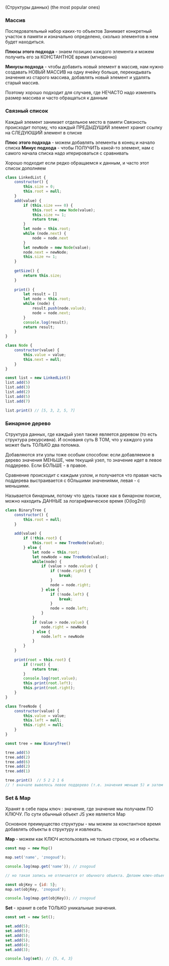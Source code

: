 (Структуры данных) (the most popular ones)

### Массив ###
Последовательный набор каких-то объектов
Занимает конкретный участок в памяти и изначально определено, сколько элементов в нем будет находиться.

**Плюсы этого подхода** - знаем позицию каждого элемента и можем получить его за КОНСТАНТНОЕ время (мгновенно)

**Минусы подхода** - чтобы добавить новый элемент в массив, нам нужно создавать НОВЫЙ МАССИВ на одну ячейку больше, перекидывать значения из старого массива, добавлять новый элемент и удалять старый массив.

Поэтому хорошо подходит для случаев, где НЕЧАСТО надо изменять размер массива и часто обращаться к данным 

### Связный список ###
Каждый элемент занимает отдельное место в памяти 
Связность происходит потому, что каждый ПРЕДЫДУЩИЙ элемент хранит ссылку на СЛЕДУЮЩИЙ элемент в списке

**Плюс этого подхода** - можем добавлять элементы в конец и начало списка
**Минус подхода** - чтобы ПОЛУЧИТЬ какой-то элемент, нам с самого начала списка надо итерироваться с сравнивать 

Хорошо подходит если редко обращаемся к данным, и часто этот список дополняем

```js
class LinkedList {
	constructor() {
		this.size = 0;
		this.root = null;
	}
	add(value) {
		if (this.size === 0) {
			this.root = new Node(value);
			this.size += 1;
			return true;
		}
		let node = this.root;
		while (node.next) {
			node = node.next
		}
		let newNode = new Node(value);
		node.next = newNode;
		this.size += 1;
	}
	
	getSize() {
		return this.size;
	}
	
	print() {
		let result = []
		let node = this.root;
		while (node) {
			result.push(node.value);
			node = node.next;
		}
		console.log(result);
		return result;
	}
}

class Node {
	constructor(value) {
		this.value = value;
		this.next = null;
	}
}

const list = new LinkedList()
list.add(5)
list.add(3)
list.add(2)
list.add(5)
list.add(7)

list.print() // [5, 3, 2, 5, 7]
```

### Бинарное дерево ### 
Структура данных, где каждый узел также является деревом (то есть структура рекурсивна). И основаня суть В ТОМ, что у каждого узла может быть ТОЛЬКО два потомка.

Добавляются эти узлы тоже особым способом: если добавляемое в дерево значения МЕНЬШЕ, чем текущий узел, то значение идет в левое поддерево. Если БОЛЬШЕ - в правое.

Сравнение происходит с каждым узлом, и получается что правая часть поддерева выстраивается с бОльшими значениями, левая - с меньшими. 

Называется бинарным, потому что здесь также как в бинарном поиске, можно находить ДАННЫЕ за логарифмическое время (O(log2n))

```js
class BinaryTree {
	constructor() {
		this.root = null;
	}
	
	add(value) {
		if (!this.root) {
			this.root = new TreeNode(value);
		} else {
			let node = this.root;
			let newNode = new TreeNode(value);
			while(node) {
				if (value > node.value) {
					if (!node.right) {
						break;
					}
					node = node.right;
				} else {
					if (!node.left) {
						break;
					}
					node = node.left;
				}
			}
			if (value > node.value) {
				node.right = newNode
			} else {
				node.left = newNode
			}
		}
	}
	
	print(root = this.root) {
		if (!root) {
			return true;
		}
		console.log(root.value);
		this.print(root.left);
		this.print(root.right);
	}
}

class TreeNode {
	constructor(value) {
		this.value = value;
		this.left = null;
		this.right = null;
	}
}

const tree = new BinaryTree() 

tree.add(5)
tree.add(2)
tree.add(6)
tree.add(2)
tree.add(1)

tree.print()  // 5 2 2 1 6
// ! вначале вывелось левое поддерево (т.е. значения меньше 5) и затем только правое (в него ушла 6)
```

### Set & Map ###
Хранят в себе пары ключ : значение, где значение мы получаем ПО КЛЮЧУ.
По сути обычный объект JS уже является Map

Основное преимущество структуры - мы можем за константное время добавлять объекты в структуру и извлекать.

**Map** - можем как КЛЮЧ использовать не только строки, но и объекты. 

```js
const map = new Map()

map.set('name', 'znogoud');

console.log(map.get('name')); // znogoud

// но такая запись не отличается от обычного объекта. Делаем ключ-объект

const objKey = {id: 5};
map.set(objKey, 'znogoud');

console.log(map.get(objKey)); // znogoud
```

**Set** - хранит в себе ТОЛЬКО уникальные значения. 

```js
const set = new Set();

set.add(5);
set.add(5);
set.add(5);
set.add(5);
set.add(4);
set.add(3);

console.log(set); // {5, 4, 3}
```